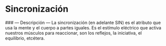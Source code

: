 
Sincronización
==============

### — Descripción —
La sincronización (en adelante SIN) es el atributo que usa la mente y el cuerpo a partes iguales. Es el estímulo eléctrico que activa nuestros músculos para reaccionar, son los reflejos, la iniciativa, el equilibrio, etcétera.